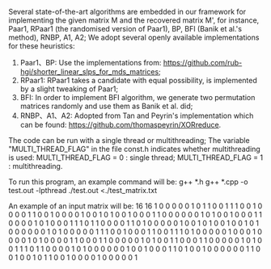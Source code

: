 
Several state-of-the-art algorithms are embedded in our framework for implementing the given matrix M and the recovered matrix M', for instance, Paar1, RPaar1 (the randomised version of Paar1), BP, BFI (Banik et al.'s method), RNBP, A1, A2;
We adopt several openly available implementations for these heuristics:

1. Paar1、BP: Use the implementations from: https://github.com/rub-hgi/shorter_linear_slps_for_mds_matrices;
2. RPaar1: RPaar1 takes a candidate with equal possibility, is implemented by a slight tweaking of Paar1;
3. BFI: In order to implement BFI algorithm, we generate two permutation matrices randomly and use them as Banik et al. did;
4. RNBP、A1、A2: Adopted from Tan and Peyrin's implementation which can be found: https://github.com/thomaspeyrin/XORreduce.

The code can be run with a single thread or multithreading;
The variable "MULTI_THREAD_FLAG" in the file const.h indicates whether multithreading is used:
  MULTI_THREAD_FLAG = 0 : single thread;
  MULTI_THREAD_FLAG = 1 : multithreading.

To run this program, an example command will be:
        g++ *.h
        g++ *.cpp -o test.out -lpthread
        ./test.out <./test_matrix.txt    

An example of an input matrix will be:
16 16
1 0 0 0 0 0 1 0 1 1 0 0 1 1 1 0
0 1 0 0 0 0 1 1 0 0 1 0 0 0 0 1
0 0 1 0 1 0 0 1 0 0 0 1 1 0 0 0
0 0 0 1 0 1 0 0 1 0 0 0 1 1 0 0
0 0 1 0 1 0 0 0 1 1 1 0 1 1 0 0
0 0 1 1 0 1 0 0 0 0 0 1 0 0 1 0
1 0 0 1 0 0 1 0 1 0 0 0 0 0 0 1
0 1 0 0 0 0 0 1 1 1 0 0 1 0 0 0
1 1 0 0 1 1 1 0 1 0 0 0 0 0 1 0
0 0 1 0 0 0 0 1 0 1 0 0 0 0 1 1
0 0 0 1 1 0 0 0 0 0 1 0 1 0 0 1
1 0 0 0 1 1 0 0 0 0 0 1 0 1 0 0
1 1 1 0 1 1 0 0 0 0 1 0 1 0 0 0
0 0 0 1 0 0 1 0 0 0 1 1 0 1 0 0
1 0 0 0 0 0 0 1 1 0 0 1 0 0 1 0
1 1 0 0 1 0 0 0 0 1 0 0 0 0 0 1
